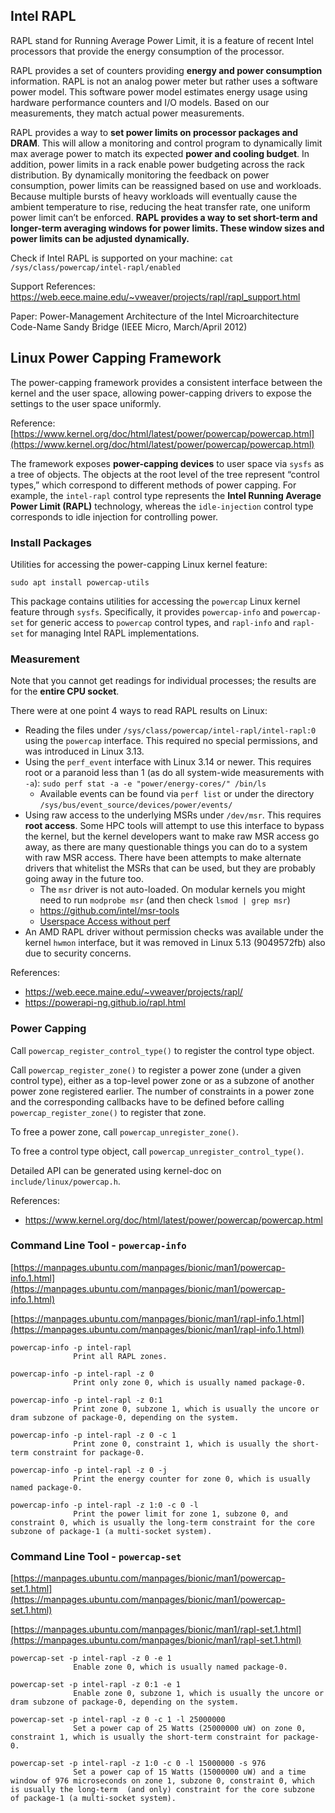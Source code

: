 ## Intel RAPL

RAPL stand for Running Average Power Limit, it is a feature of recent Intel processors that provide the energy consumption of the processor.

RAPL provides a set of counters providing **energy and power consumption** information. RAPL is not an analog power meter but rather uses a software power model. This software power model estimates energy usage using hardware performance counters and I/O models. Based on our measurements, they match actual power measurements.

RAPL provides a way to **set power limits on processor packages and DRAM**. This will allow a monitoring and control program to dynamically limit max average power to match its expected **power and cooling budget**. In addition, power limits in a rack enable power budgeting across the rack distribution. By dynamically monitoring the feedback on power consumption, power limits can be reassigned based on use and workloads. Because multiple bursts of heavy workloads will eventually cause the ambient temperature to rise, reducing the heat transfer rate, one uniform power limit can’t be enforced. **RAPL provides a way to set short-term and longer-term averaging windows for power limits. These window sizes and power limits can be adjusted dynamically.**

Check if Intel RAPL is supported on your machine: `cat /sys/class/powercap/intel-rapl/enabled`

Support References: https://web.eece.maine.edu/~vweaver/projects/rapl/rapl_support.html

Paper: Power-Management Architecture of the Intel Microarchitecture Code-Name Sandy Bridge (IEEE Micro, March/April 2012)

## Linux Power Capping Framework

The power-capping framework provides a consistent interface between the kernel and the user space, allowing power-capping drivers to expose the settings to the user space uniformly.

Reference: [https://www.kernel.org/doc/html/latest/power/powercap/powercap.html](https://www.kernel.org/doc/html/latest/power/powercap/powercap.html)

The framework exposes **power-capping devices** to user space via `sysfs` as a tree of objects. The objects at the root level of the tree represent “control types,” which correspond to different methods of power capping. For example, the `intel-rapl` control type represents the **Intel Running Average Power Limit (RAPL)** technology, whereas the `idle-injection` control type corresponds to idle injection for controlling power.

### Install Packages

Utilities for accessing the power-capping Linux kernel feature:

```
sudo apt install powercap-utils
```

This package contains utilities for accessing the `powercap` Linux kernel feature through `sysfs`. Specifically, it provides `powercap-info` and `powercap-set` for generic access to `powercap` control types, and `rapl-info` and `rapl-set` for managing Intel RAPL implementations.

### Measurement

Note that you cannot get readings for individual processes; the results are for the **entire CPU socket**.

There were at one point 4 ways to read RAPL results on Linux:

- Reading the files under `/sys/class/powercap/intel-rapl/intel-rapl:0` using the `powercap` interface. This required no special permissions, and was introduced in Linux 3.13.
- Using the `perf_event` interface with Linux 3.14 or newer. This requires root or a paranoid less than 1 (as do all system-wide measurements with `-a`): `sudo perf stat -a -e "power/energy-cores/" /bin/ls`
    - Available events can be found via `perf list` or under the directory `/sys/bus/event_source/devices/power/events/`
- Using raw access to the underlying MSRs under `/dev/msr`. This requires **root access**. Some HPC tools will attempt to use this interface to bypass the kernel, but the kernel developers want to make raw MSR access go away, as there are many questionable things you can do to a system with raw MSR access. There have been attempts to make alternate drivers that whitelist the MSRs that can be used, but they are probably going away in the future too.
    - The `msr` driver is not auto-loaded. On modular kernels you might need to run `modprobe msr` (and then check `lsmod | grep msr`)
    - https://github.com/intel/msr-tools
    - [Userspace Access without perf](https://github.com/deater/uarch-configure/blob/master/rapl-read/rapl-read.c)
- An AMD RAPL driver without permission checks was available under the kernel `hwmon` interface, but it was removed in Linux 5.13 (9049572fb) also due to security concerns.

References:
- https://web.eece.maine.edu/~vweaver/projects/rapl/
- https://powerapi-ng.github.io/rapl.html

### Power Capping

Call `powercap_register_control_type()` to register the control type object.

Call `powercap_register_zone()` to register a power zone (under a given control type), either as a top-level power zone or as a subzone of another power zone registered earlier. The number of constraints in a power zone and the corresponding callbacks have to be defined before calling `powercap_register_zone()` to register that zone.

To free a power zone, call `powercap_unregister_zone()`.

To free a control type object, call `powercap_unregister_control_type()`.

Detailed API can be generated using kernel-doc on `include/linux/powercap.h`.

References:
- https://www.kernel.org/doc/html/latest/power/powercap/powercap.html

### Command Line Tool - `powercap-info`

[https://manpages.ubuntu.com/manpages/bionic/man1/powercap-info.1.html](https://manpages.ubuntu.com/manpages/bionic/man1/powercap-info.1.html)

[https://manpages.ubuntu.com/manpages/bionic/man1/rapl-info.1.html](https://manpages.ubuntu.com/manpages/bionic/man1/rapl-info.1.html)

```
powercap-info -p intel-rapl
              Print all RAPL zones.

powercap-info -p intel-rapl -z 0
              Print only zone 0, which is usually named package-0.

powercap-info -p intel-rapl -z 0:1
              Print zone 0, subzone 1, which is usually the uncore or dram subzone of package-0, depending on the system.

powercap-info -p intel-rapl -z 0 -c 1
              Print zone 0, constraint 1, which is usually the short-term constraint for package-0.

powercap-info -p intel-rapl -z 0 -j
              Print the energy counter for zone 0, which is usually named package-0.

powercap-info -p intel-rapl -z 1:0 -c 0 -l
              Print the power limit for zone 1, subzone 0, and constraint 0, which is usually the long-term constraint for the core subzone of package-1 (a multi-socket system).
```

### Command Line Tool - `powercap-set`

[https://manpages.ubuntu.com/manpages/bionic/man1/powercap-set.1.html](https://manpages.ubuntu.com/manpages/bionic/man1/powercap-set.1.html)

[https://manpages.ubuntu.com/manpages/bionic/man1/rapl-set.1.html](https://manpages.ubuntu.com/manpages/bionic/man1/rapl-set.1.html)

```
powercap-set -p intel-rapl -z 0 -e 1
              Enable zone 0, which is usually named package-0.

powercap-set -p intel-rapl -z 0:1 -e 1
              Enable zone 0, subzone 1, which is usually the uncore or dram subzone of package-0, depending on the system.

powercap-set -p intel-rapl -z 0 -c 1 -l 25000000
              Set a power cap of 25 Watts (25000000 uW) on zone 0, constraint 1, which is usually the short-term constraint for package-0.

powercap-set -p intel-rapl -z 1:0 -c 0 -l 15000000 -s 976
              Set a power cap of 15 Watts (15000000 uW) and a time window of 976 microseconds on zone 1, subzone 0, constraint 0, which is usually the long-term  (and only) constraint for the core subzone of package-1 (a multi-socket system).
```
